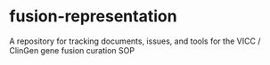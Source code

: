 # fusion-representation
A repository for tracking documents, issues, and tools for the VICC / ClinGen gene fusion curation SOP
